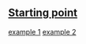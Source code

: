 ## [Starting point](https://addons.mozilla.org/en-US/developers/docs/sdk/latest/dev-guide/tutorials/open-a-web-page.html)

[example 1](https://github.com/peregrinogris/Grooveshark-Remote-Control/blob/master/lib/main.js)
[example 2](https://github.com/fwenzel/copy-shorturl)